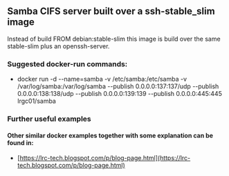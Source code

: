 ## Samba CIFS server built over a ssh-stable\_slim image

Instead of build FROM debian:stable-slim this image is build over the same stable-slim plus an openssh-server.

### Suggested docker-run commands:
 - docker run -d --name=samba -v /etc/samba:/etc/samba -v /var/log/samba:/var/log/samba --publish 0.0.0.0:137:137/udp --publish 0.0.0.0:138:138/udp --publish 0.0.0.0:139:139 --publish 0.0.0.0:445:445 lrgc01/samba

### Further useful examples

#### Other similar docker examples together with some explanation can be found in:

 - [https://lrc-tech.blogspot.com/p/blog-page.html](https://lrc-tech.blogspot.com/p/blog-page.html)

